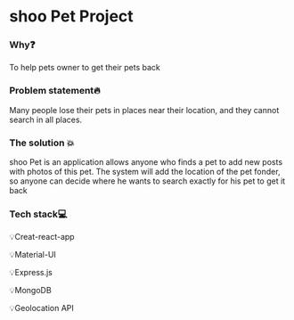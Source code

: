 # shoo Pet Project

### Why❓

To help pets owner to get their pets back

### Problem statement🔥

Many people lose their pets in places near their location, and they cannot search in all places.

### The solution 💥

shoo Pet is an application allows anyone who finds a pet to add new posts with photos of this pet. The system will add the location of the pet fonder, so anyone can decide where he wants to search exactly for his pet to get it back

### Tech stack💻

💡Creat-react-app 

💡Material-UI 

💡Express.js 

💡MongoDB

💡Geolocation API

